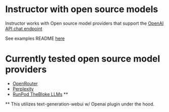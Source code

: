 # Instructor with open source models
Instructor works with Open source model providers that support the [OpenAI API chat endpoint](https://platform.openai.com/docs/api-reference/chat)

See examples README [here](https://github.com/jxnl/instructor/tree/main/examples/open_source_examples)

# Currently tested open source model providers
- [OpenRouter](https://openrouter.ai/)
- [Perplexity](https://www.perplexity.ai/)
- [RunPod TheBloke LLMs](https://github.com/TheBlokeAI/dockerLLM/blob/main/README_Runpod_LocalLLMsUI.md) **


** This utilizes text-generation-webui w/ Openai plugin under the hood. 